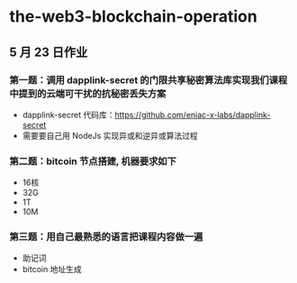 # the-web3-blockchain-operation

## 5 月 23 日作业

### 第一题：调用 dapplink-secret 的门限共享秘密算法库实现我们课程中提到的云端可干扰的抗秘密丢失方案

- dapplink-secret 代码库：https://github.com/eniac-x-labs/dapplink-secret
- 需要要自己用 NodeJs 实现异或和逆异或算法过程

### 第二题：bitcoin 节点搭建, 机器要求如下

- 16核
- 32G
- 1T
- 10M

  
### 第三题：用自己最熟悉的语言把课程内容做一遍

- 助记词
- bitcoin 地址生成
